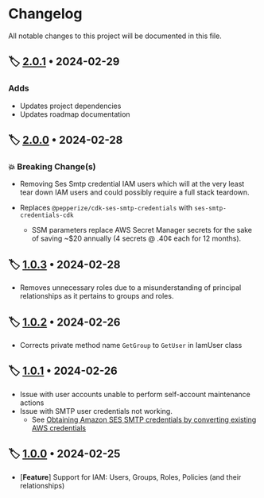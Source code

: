 # Changelog

All notable changes to this project will be documented in this file.

## 🏷️ [2.0.1][2.0.1] • 2024-02-29

### Adds

- Updates project dependencies
- Updates roadmap documentation

## 🏷️ [2.0.0][2.0.0] • 2024-02-28

### 💥 Breaking Change(s)

- Removing Ses Smtp credential IAM users which will at the very least tear down
    IAM users and could possibly require a full stack teardown.

- Replaces `@pepperize/cdk-ses-smtp-credentials` with `ses-smtp-credentials-cdk`
  - SSM parameters replace AWS Secret Manager secrets for the sake of saving
        ~$20 annually (4 secrets @ .40¢ each for 12 months).

## 🏷️ [1.0.3][1.0.3] • 2024-02-28

- Removes unnecessary roles due to a misunderstanding of principal relationships
    as it pertains to groups and roles.

## 🏷️ [1.0.2][1.0.2] • 2024-02-26

- Corrects private method name `GetGroup` to `GetUser` in IamUser class

## 🏷️ [1.0.1][1.0.1] • 2024-02-26

- Issue with user accounts unable to perform self-account maintenance actions
- Issue with SMTP user credentials not working.
  - See [Obtaining Amazon SES SMTP credentials by converting existing AWS credentials][1.0.1-1]

## 🏷️ [1.0.0][1.0.0] • 2024-02-25

- \[**Feature**\] Support for IAM: Users, Groups, Roles, Policies (and their relationships)

<!-- Tags -->
[2.0.1]: https://github.com/clemans/net.clemans.Access/releases/tag/v2.0.1
[2.0.0]: https://github.com/clemans/net.clemans.Access/releases/tag/v2.0.0
[1.0.3]: https://github.com/clemans/net.clemans.Access/releases/tag/v1.0.3
[1.0.2]: https://github.com/clemans/net.clemans.Access/releases/tag/v1.0.2
[1.0.1]: https://github.com/clemans/net.clemans.Access/releases/tag/v1.0.1
[1.0.0]: https://github.com/clemans/net.clemans.Access/releases/tag/v1.0.0

<!-- References -->
[1.0.1-1]: https://docs.aws.amazon.com/ses/latest/dg/smtp-credentials.html#smtp-credentials-convert
